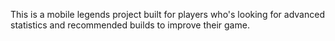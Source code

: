 This is a mobile legends project built for players who's looking for advanced statistics and recommended builds to improve their game. 
